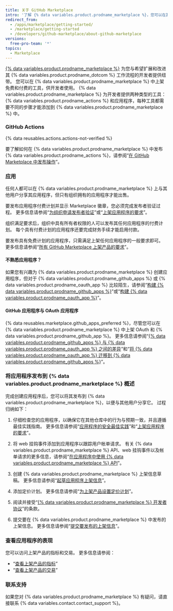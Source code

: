 ```yaml
---
title: 关于 GitHub Marketplace
intro: '了解 {% data variables.product.prodname_marketplace %}，您可以在其中向所有 {% data variables.product.product_name %} 用户公开分享您的应用程序和操作。'
redirect_from:
  - /apps/marketplace/getting-started/
  - /marketplace/getting-started
  - /developers/github-marketplace/about-github-marketplace
versions:
  free-pro-team: '*'
topics:
  - Marketplace
---
```

[{% data variables.product.prodname_marketplace %}](https://github.com/marketplace) 为您与希望扩展和改进其 {% data variables.product.prodname_dotcom %} 工作流程的开发者提供纽带。 您可以在 {% data variables.product.prodname_marketplace %} 中上架免费和付费的工具，供开发者使用。 {% data variables.product.prodname_marketplace %} 为开发者提供两种类型的工具：{% data variables.product.prodname_actions %} 和应用程序，每种工具都需要不同的步骤才能添加到 {% data variables.product.prodname_marketplace %} 中。

### GitHub Actions

{% data reusables.actions.actions-not-verified %}

要了解如何在 {% data variables.product.prodname_marketplace %} 中发布 {% data variables.product.prodname_actions %}，请参阅“[在 GitHub Marketplace 中发布操作](/actions/creating-actions/publishing-actions-in-github-marketplace)”。

### 应用

任何人都可以在 {% data variables.product.prodname_marketplace %} 上与其他用户分享其应用程序，但只有组织拥有的应用程序才能出售。

要发布应用程序付费计划并显示 Marketplace 徽章，您必须完成发布者验证过程。 更多信息请参阅“[为组织申请发布者验证](/developers/github-marketplace/applying-for-publisher-verification-for-your-organization)”或“[上架应用程序的要求](/developers/github-marketplace/requirements-for-listing-an-app)”。

组织满足要求后，组织中具有所有者权限的人可以发布其任何应用程序的付费计划。 每个具有付费计划的应用程序还要完成财务手续才能启用付款。

要发布具有免费计划的应用程序，只需满足上架任何应用程序的一般要求即可。 更多信息请参阅“[所有 GitHub Marketplace 上架产品的要求](/developers/github-marketplace/requirements-for-listing-an-app#requirements-for-all-github-marketplace-listings)”。

#### 不熟悉应用程序？

如果您有兴趣为 {% data variables.product.prodname_marketplace %} 创建应用程序，但对于 {% data variables.product.prodname_github_apps %} 或 {% data variables.product.prodname_oauth_app %} 比较陌生，请参阅“[构建 {% data variables.product.prodname_github_apps %}](/developers/apps/building-github-apps)”或“[构建 {% data variables.product.prodname_oauth_app %}](/developers/apps/building-oauth-apps)”。

#### GitHub 应用程序与 OAuth 应用程序

{% data reusables.marketplace.github_apps_preferred %}，尽管您可以在 {% data variables.product.prodname_marketplace %} 中上架 OAuth 和 {% data variables.product.prodname_github_app %}。 更多信息请参阅“[{% data variables.product.prodname_github_apps %} 与 {% data variables.product.prodname_oauth_app %} 之间的差异](/apps/differences-between-apps/)”和“[将 {% data variables.product.prodname_oauth_app %} 迁移到 {% data variables.product.prodname_github_apps %}](/apps/migrating-oauth-apps-to-github-apps/)”。

### 将应用程序发布到 {% data variables.product.prodname_marketplace %} 概述

完成创建应用程序后，您可以将其发布到 {% data variables.product.prodname_marketplace %}，以便与其他用户分享它。 过程归纳如下：

1. 仔细检查您的应用程序，以确保它在其他仓库中的行为与预期一致，并且遵循最佳实践指南。 更多信息请参阅“[应用程序的安全最佳实践](/developers/github-marketplace/security-best-practices-for-apps)”和“[上架应用程序的要求](/developers/github-marketplace/requirements-for-listing-an-app#best-practice-for-customer-experience)”。

1. 将 web 挂钩事件添加到应用程序以跟踪用户帐单请求。 有关 {% data variables.product.prodname_marketplace %} API、web 挂钩事件以及帐单请求的更多信息，请参阅“[在应用程序中使用 {% data variables.product.prodname_marketplace %} API](/developers/github-marketplace/using-the-github-marketplace-api-in-your-app)”。

1. 创建 {% data variables.product.prodname_marketplace %} 上架信息草稿。 更多信息请参阅“[起草应用程序上架信息](/developers/github-marketplace/drafting-a-listing-for-your-app)”。

1. 添加定价计划。 更多信息请参阅“[为上架产品设置定价计划](/developers/github-marketplace/setting-pricing-plans-for-your-listing)”。

1. 阅读并接受“[{% data variables.product.prodname_marketplace %} 开发者协议](/articles/github-marketplace-developer-agreement/)”的条款。

1. 提交要在 {% data variables.product.prodname_marketplace %} 中发布的上架信息。 更多信息请参阅“[提交要发布的上架信息](/developers/github-marketplace/submitting-your-listing-for-publication)”。

### 查看应用程序的表现

您可以访问上架产品的指标和交易。 更多信息请参阅：

- “[查看上架产品的指标](/developers/github-marketplace/viewing-metrics-for-your-listing)”
- “[查看上架产品的交易](/developers/github-marketplace/viewing-transactions-for-your-listing)”

### 联系支持

如果您对 {% data variables.product.prodname_marketplace %} 有疑问，请直接联系 {% data variables.contact.contact_support %}。
